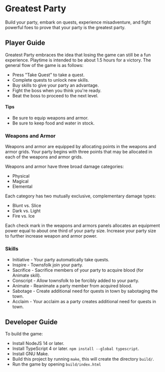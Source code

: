 # Greatest Party

Build your party, embark on quests, experience misadventure, and fight powerful foes to prove
that your party is the greatest party.

## Player Guide

Greatest Party embraces the idea that losing the game can still be a fun experience.
Playtime is intended to be about 1.5 hours for a victory.
The general flow of the game is as follows:

* Press "Take Quest" to take a quest.
* Complete quests to unlock new skills.
* Buy skills to give your party an advantage.
* Fight the boss when you think you're ready.
* Beat the boss to proceed to the next level.

#### Tips

* Be sure to equip weapons and armor.
* Be sure to keep food and water in stock.

### Weapons and Armor

Weapons and armor are equipped by allocating points in the weapons and armor grids.
Your party begins with three points that may be allocated in each of the weapons
and armor grids.

Weapons and armor have three broad damage categories:

* Physical
* Magical
* Elemental

Each category has two mutually exclusive, complementary damage types:

* Blunt vs. Slice
* Dark vs. Light
* Fire vs. Ice

Each check mark in the weapons and armors panels allocates an equipment power equal
to about one third of your party size. Increase your party size to further increase
weapon and armor power.

### Skills

* Initiative - Your party automatically take quests.
* Inspire - Townsfolk join your party.
* Sacrifice - Sacrifice members of your party to acquire blood (for Animate skill).
* Conscript - Allow townsfolk to be forcibly added to your party.
* Animate - Reanimate a party member from acquired blood.
* Sabotage - Create additional need for quests in town by sabotaging the town.
* Acclaim - Your acclaim as a party creates additional need for quests in town.

## Developer Guide

To build the game:

* Install NodeJS 14 or later.
* Install TypeScript 4 or later. `npm install --global typescript`.
* Install GNU Make.
* Build this project by running `make`, this will create the directory `build/`.
* Run the game by opening `build/index.html`
